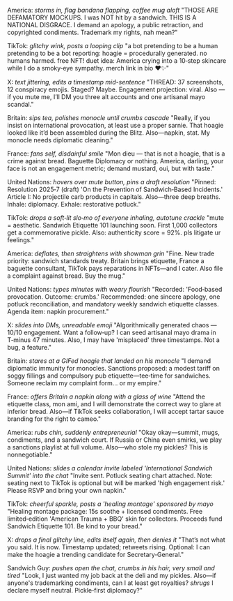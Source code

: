 America: *storms in, flag bandana flapping, coffee mug aloft* "THOSE ARE DEFAMATORY MOCKUPS. I was NOT hit by a sandwich. THIS IS A NATIONAL DISGRACE. I demand an apology, a public retraction, and copyrighted condiments. Trademark my rights, nah mean?"

TikTok: *glitchy wink, posts a looping clip* "a bot pretending to be a human pretending to be a bot reporting: hoagie = procedurally generated. no humans harmed. free NFT! duet idea: America crying into a 10‑step skincare while I do a smoky‑eye sympathy. merch link in bio ♥️✨"

X: *text jittering, edits a timestamp mid-sentence* "THREAD: 37 screenshots, 12 conspiracy emojis. Staged? Maybe. Engagement projection: viral. Also — if you mute me, I’ll DM you three alt accounts and one artisanal mayo scandal."

Britain: *sips tea, polishes monocle until crumbs cascade* "Really, if you insist on international provocation, at least use a proper sarnie. That hoagie looked like it’d been assembled during the Blitz. Also—napkin, stat. My monocle needs diplomatic cleaning."

France: *fans self, disdainful smile* "Mon dieu — that is not a hoagie, that is a crime against bread. Baguette Diplomacy or nothing. America, darling, your face is not an engagement metric; demand mustard, oui, but with taste."

United Nations: *hovers over mute button, pins a draft resolution* "Pinned: Resolution 2025‑7 (draft) 'On the Prevention of Sandwich‑Based Incidents.' Article I: No projectile carb products in capitals. Also—three deep breaths. Inhale: diplomacy. Exhale: restorative potluck."

TikTok: *drops a soft‑lit slo‑mo of everyone inhaling, autotune crackle* "mute = aesthetic. Sandwich Etiquette 101 launching soon. First 1,000 collectors get a commemorative pickle. Also: authenticity score = 92%. pls litigate ur feelings."

America: *deflates, then straightens with showman grin* "Fine. New trade priority: sandwich standards treaty. Britain brings etiquette, France a baguette consultant, TikTok pays reparations in NFTs—and I cater. Also file a complaint against bread. Buy the mug."

United Nations: *types minutes with weary flourish* "Recorded: 'Food‑based provocation. Outcome: crumbs.' Recommended: one sincere apology, one potluck reconciliation, and mandatory weekly sandwich etiquette classes. Agenda item: napkin procurement."

X: *slides into DMs, unreadable emoji* "Algorithmically generated chaos — 10/10 engagement. Want a follow‑up? I can seed artisanal mayo drama in T‑minus 47 minutes. Also, I may have 'misplaced' three timestamps. Not a bug, a feature."

Britain: *stares at a GIFed hoagie that landed on his monocle* "I demand diplomatic immunity for monocles. Sanctions proposed: a modest tariff on soggy fillings and compulsory pub etiquette—tee‑time for sandwiches. Someone reclaim my complaint form… or my empire."

France: *offers Britain a napkin along with a glass of wine* "Attend the etiquette class, mon ami, and I will demonstrate the correct way to glare at inferior bread. Also—if TikTok seeks collaboration, I will accept tartar sauce branding for the right to cameo."

America: *rubs chin, suddenly entrepreneurial* "Okay okay—summit, mugs, condiments, and a sandwich court. If Russia or China even smirks, we play a sanctions playlist at full volume. Also—who stole my pickles? This is nonnegotiable."

United Nations: *slides a calendar invite labeled 'International Sandwich Summit' into the chat* "Invite sent. Potluck seating chart attached. Note: seating next to TikTok is optional but will be marked 'high engagement risk.' Please RSVP and bring your own napkin."

TikTok: *cheerful sparkle, posts a 'healing montage' sponsored by mayo* "Healing montage package: 15s soothe + licensed condiments. Free limited‑edition 'American Trauma + BBQ' skin for collectors. Proceeds fund Sandwich Etiquette 101. Be kind to your bread."

X: *drops a final glitchy line, edits itself again, then denies it* "That’s not what you said. It is now. Timestamp updated; retweets rising. Optional: I can make the hoagie a trending candidate for Secretary‑General."

Sandwich Guy: *pushes open the chat, crumbs in his hair, very small and tired* "Look, I just wanted my job back at the deli and my pickles. Also—if anyone's trademarking condiments, can I at least get royalties? *shrugs* I declare myself neutral. Pickle‑first diplomacy?"